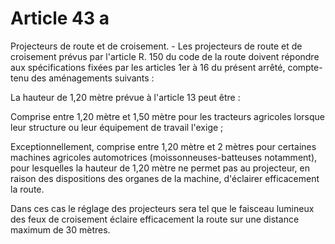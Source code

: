 # Article 43 a

Projecteurs de route et de croisement. - Les projecteurs de route et de croisement prévus par l'article R. 150 du code de la route doivent répondre aux spécifications fixées par les articles 1er à 16 du présent arrêté, compte-tenu des aménagements suivants :

La hauteur de 1,20 mètre prévue à l'article 13 peut être :

Comprise entre 1,20 mètre et 1,50 mètre pour les tracteurs agricoles lorsque leur structure ou leur équipement de travail l'exige ;

Exceptionnellement, comprise entre 1,20 mètre et 2 mètres pour certaines machines agricoles automotrices (moissonneuses-batteuses notamment), pour lesquelles la hauteur de 1,20 mètre ne permet pas au projecteur, en raison des dispositions des organes de la machine, d'éclairer efficacement la route.

Dans ces cas le réglage des projecteurs sera tel que le faisceau lumineux des feux de croisement éclaire efficacement la route sur une distance maximum de 30 mètres.

